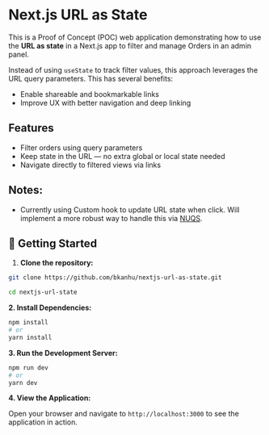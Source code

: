 # Next.js URL as State

This is a Proof of Concept (POC) web application demonstrating how to use the **URL as state** in a Next.js app to filter and manage Orders in an admin panel.

Instead of using `useState` to track filter values, this approach leverages the URL query parameters. This has several benefits:

- Enable shareable and bookmarkable links
- Improve UX with better navigation and deep linking

## Features

- Filter orders using query parameters
- Keep state in the URL — no extra global or local state needed
- Navigate directly to filtered views via links

## Notes:

- Currently using Custom hook to update URL state when click. Will implement a more robust way to handle this via [NUQS](https://nuqs.47ng.com/).

## 🚀 Getting Started

1. **Clone the repository:**

```bash
git clone https://github.com/bkanhu/nextjs-url-as-state.git

cd nextjs-url-state
```

**2. Install Dependencies:**

```bash
npm install
# or
yarn install
```

**3. Run the Development Server:**

```bash
npm run dev
# or
yarn dev
```

**4. View the Application:**

Open your browser and navigate to `http://localhost:3000` to see the application in action.
